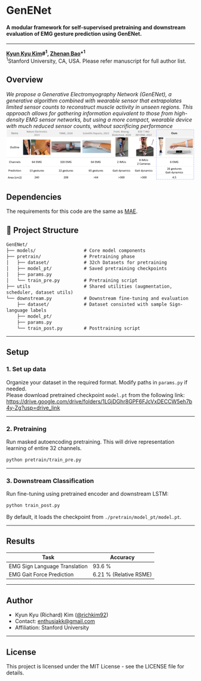 # GenENet
#### A modular framework for self-supervised pretraining and downstream evaluation of EMG gesture prediction using GenENet.
---

**[Kyun Kyu Kim](https://kyunkyukim.com)\#<sup>1</sup>, [Zhenan Bao](https://baogroup.stanford.edu)\*<sup>1</sup>**  
<sup>1</sup>Stanford University, CA, USA. Please refer manuscript for full author list. 

<!--  [![arXiv](https://img.shields.io/badge/arXiv%20paper-2504.11295-b31b1b.svg)](https://arxiv.org/abs/2504.11295)&nbsp;   -->

## Overview
<i>We propose a Generative Electromyography Network (GenENet), a generative algorithm combined with wearable sensor that extrapolates limited sensor counts to reconstruct muscle activity in unseen regions. This approach allows for gathering information equivalent to those from high-density EMG sensor networks, but using a more compact, wearable device with much reduced sensor counts, without sacrificing performance</i>
![Teaser image](./assets/Cover_figure.png)

## Dependencies
The requirements for this code are the same as [MAE](https://arxiv.org/abs/2111.06377).


## 📁 Project Structure

```
GenENet/
├── models/                  # Core model components 
├── pretrain/                # Pretraining phase
│   ├── dataset/             # 32ch Datasets for pretraining
│   ├── model_pt/            # Saved pretraining checkpoints
│   ├── params.py            
│   └── train_pre.py         # Pretraining script
├── utils                    # Shared utilities (augmentation, scheduler, dataset utils)
└── downstream.py            # Downstream fine-tuning and evaluation
    ├── dataset/             # Dataset consisted with sample Sign-language labels
    ├── model_pt/            
    ├── params.py
    └── train_post.py        # Posttraining script
```
---

##  Setup

### 1. Set up data

Organize your dataset in the required format. Modify paths in `params.py` if needed.  
Please download pretrained checkpoint `model.pt` from the following link:  
https://drive.google.com/drive/folders/1LGjDGhr8GPF6FJcVxDECCW5eh7b4y-Zg?usp=drive_link

---

### 2. Pretraining

Run masked autoencoding pretraining. This will drive representation learning of entire 32 channels. 

```bash
python pretrain/train_pre.py
```
---

### 3. Downstream Classification

Run fine-tuning using pretrained encoder and downstream LSTM:

```bash
python train_post.py
```

By default, it loads the checkpoint from `./pretrain/model_pt/model.pt`.

---

## Results

| Task                  | Accuracy |
|-----------------------|----------|
| EMG Sign Language Translation   | 93.6 %    |
| EMG Gait Force Prediction | 6.21 % (Relative RSME)    |

---

## Author

- Kyun Kyu (Richard) Kim ([@richkim92](https://github.com/richkim92))
- Contact: enthusiakk@gmail.com
- Affiliation: Stanford University

---

## License

This project is licensed under the MIT License - see the LICENSE file for details.
